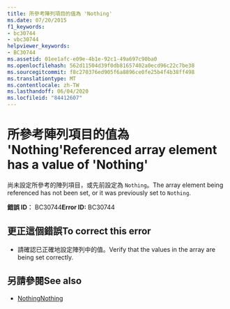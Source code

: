 ```yaml
---
title: 所參考陣列項目的值為 'Nothing'
ms.date: 07/20/2015
f1_keywords:
- bc30744
- vbc30744
helpviewer_keywords:
- BC30744
ms.assetid: 01ee1afc-e09e-4b1e-92c1-49a697c90ba0
ms.openlocfilehash: 562d11504d39f0db81657402a0ecd96c22c7be38
ms.sourcegitcommit: f8c270376ed905f6a8896ce0fe25b4f4b38ff498
ms.translationtype: MT
ms.contentlocale: zh-TW
ms.lasthandoff: 06/04/2020
ms.locfileid: "84412607"
---
```

# <a name="referenced-array-element-has-a-value-of-nothing"></a><span data-ttu-id="45a2b-102">所參考陣列項目的值為 'Nothing'</span><span class="sxs-lookup"><span data-stu-id="45a2b-102">Referenced array element has a value of 'Nothing'</span></span>
<span data-ttu-id="45a2b-103">尚未設定所參考的陣列項目，或先前設定為 `Nothing`。</span><span class="sxs-lookup"><span data-stu-id="45a2b-103">The array element being referenced has not been set, or it was previously set to `Nothing`.</span></span>  
  
 <span data-ttu-id="45a2b-104">**錯誤 ID︰** BC30744</span><span class="sxs-lookup"><span data-stu-id="45a2b-104">**Error ID:** BC30744</span></span>  
  
## <a name="to-correct-this-error"></a><span data-ttu-id="45a2b-105">更正這個錯誤</span><span class="sxs-lookup"><span data-stu-id="45a2b-105">To correct this error</span></span>  
  
- <span data-ttu-id="45a2b-106">請確認已正確地設定陣列中的值。</span><span class="sxs-lookup"><span data-stu-id="45a2b-106">Verify that the values in the array are being set correctly.</span></span>  
  
## <a name="see-also"></a><span data-ttu-id="45a2b-107">另請參閱</span><span class="sxs-lookup"><span data-stu-id="45a2b-107">See also</span></span>

- [<span data-ttu-id="45a2b-108">Nothing</span><span class="sxs-lookup"><span data-stu-id="45a2b-108">Nothing</span></span>](../language-reference/nothing.md)
